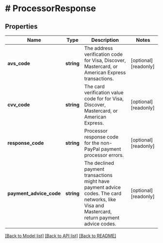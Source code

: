# # ProcessorResponse

## Properties

Name | Type | Description | Notes
------------ | ------------- | ------------- | -------------
**avs_code** | **string** | The address verification code for Visa, Discover, Mastercard, or American Express transactions. | [optional] [readonly]
**cvv_code** | **string** | The card verification value code for for Visa, Discover, Mastercard, or American Express. | [optional] [readonly]
**response_code** | **string** | Processor response code for the non-PayPal payment processor errors. | [optional] [readonly]
**payment_advice_code** | **string** | The declined payment transactions might have payment advice codes. The card networks, like Visa and Mastercard, return payment advice codes. | [optional] [readonly]

[[Back to Model list]](../../README.md#models) [[Back to API list]](../../README.md#endpoints) [[Back to README]](../../README.md)
